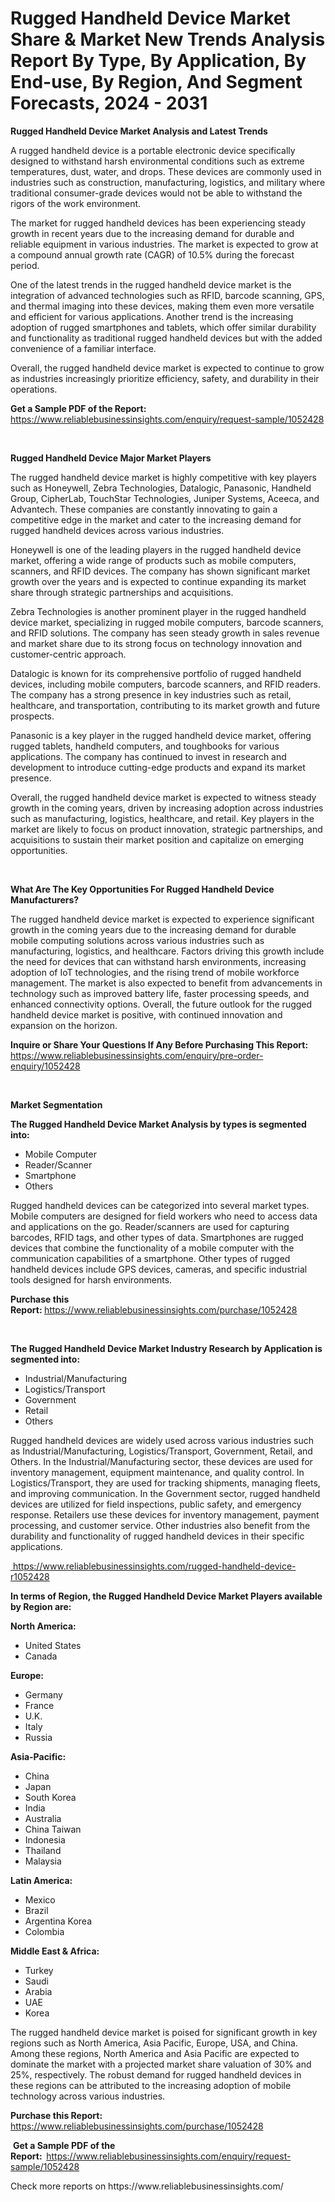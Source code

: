 <p><h1>Rugged Handheld Device Market Share & Market New Trends Analysis Report By Type, By Application, By End-use, By Region, And Segment Forecasts, 2024 - 2031</h1></p><p><strong>Rugged Handheld Device Market Analysis and Latest Trends</strong></p>
<p><p>A rugged handheld device is a portable electronic device specifically designed to withstand harsh environmental conditions such as extreme temperatures, dust, water, and drops. These devices are commonly used in industries such as construction, manufacturing, logistics, and military where traditional consumer-grade devices would not be able to withstand the rigors of the work environment.</p><p>The market for rugged handheld devices has been experiencing steady growth in recent years due to the increasing demand for durable and reliable equipment in various industries. The market is expected to grow at a compound annual growth rate (CAGR) of 10.5% during the forecast period. </p><p>One of the latest trends in the rugged handheld device market is the integration of advanced technologies such as RFID, barcode scanning, GPS, and thermal imaging into these devices, making them even more versatile and efficient for various applications. Another trend is the increasing adoption of rugged smartphones and tablets, which offer similar durability and functionality as traditional rugged handheld devices but with the added convenience of a familiar interface.</p><p>Overall, the rugged handheld device market is expected to continue to grow as industries increasingly prioritize efficiency, safety, and durability in their operations.</p></p>
<p><strong>Get a Sample PDF of the Report:&nbsp;</strong> <a href="https://www.reliablebusinessinsights.com/enquiry/request-sample/1052428">https://www.reliablebusinessinsights.com/enquiry/request-sample/1052428</a></p>
<p>&nbsp;</p>
<p><strong>Rugged Handheld Device Major Market Players</strong></p>
<p><p>The rugged handheld device market is highly competitive with key players such as Honeywell, Zebra Technologies, Datalogic, Panasonic, Handheld Group, CipherLab, TouchStar Technologies, Juniper Systems, Aceeca, and Advantech. These companies are constantly innovating to gain a competitive edge in the market and cater to the increasing demand for rugged handheld devices across various industries.</p><p>Honeywell is one of the leading players in the rugged handheld device market, offering a wide range of products such as mobile computers, scanners, and RFID devices. The company has shown significant market growth over the years and is expected to continue expanding its market share through strategic partnerships and acquisitions.</p><p>Zebra Technologies is another prominent player in the rugged handheld device market, specializing in rugged mobile computers, barcode scanners, and RFID solutions. The company has seen steady growth in sales revenue and market share due to its strong focus on technology innovation and customer-centric approach.</p><p>Datalogic is known for its comprehensive portfolio of rugged handheld devices, including mobile computers, barcode scanners, and RFID readers. The company has a strong presence in key industries such as retail, healthcare, and transportation, contributing to its market growth and future prospects.</p><p>Panasonic is a key player in the rugged handheld device market, offering rugged tablets, handheld computers, and toughbooks for various applications. The company has continued to invest in research and development to introduce cutting-edge products and expand its market presence.</p><p>Overall, the rugged handheld device market is expected to witness steady growth in the coming years, driven by increasing adoption across industries such as manufacturing, logistics, healthcare, and retail. Key players in the market are likely to focus on product innovation, strategic partnerships, and acquisitions to sustain their market position and capitalize on emerging opportunities.</p></p>
<p>&nbsp;</p>
<p><strong>What Are The Key Opportunities For Rugged Handheld Device Manufacturers?</strong></p>
<p><p>The rugged handheld device market is expected to experience significant growth in the coming years due to the increasing demand for durable mobile computing solutions across various industries such as manufacturing, logistics, and healthcare. Factors driving this growth include the need for devices that can withstand harsh environments, increasing adoption of IoT technologies, and the rising trend of mobile workforce management. The market is also expected to benefit from advancements in technology such as improved battery life, faster processing speeds, and enhanced connectivity options. Overall, the future outlook for the rugged handheld device market is positive, with continued innovation and expansion on the horizon.</p></p>
<p><strong>Inquire or Share Your Questions If Any Before Purchasing This Report:</strong> <a href="https://www.reliablebusinessinsights.com/enquiry/pre-order-enquiry/1052428">https://www.reliablebusinessinsights.com/enquiry/pre-order-enquiry/1052428</a></p>
<p>&nbsp;</p>
<p><strong>Market Segmentation</strong></p>
<p><strong>The Rugged Handheld Device Market Analysis by types is segmented into:</strong></p>
<p><ul><li>Mobile Computer</li><li>Reader/Scanner</li><li>Smartphone</li><li>Others</li></ul></p>
<p><p>Rugged handheld devices can be categorized into several market types. Mobile computers are designed for field workers who need to access data and applications on the go. Reader/scanners are used for capturing barcodes, RFID tags, and other types of data. Smartphones are rugged devices that combine the functionality of a mobile computer with the communication capabilities of a smartphone. Other types of rugged handheld devices include GPS devices, cameras, and specific industrial tools designed for harsh environments.</p></p>
<p><strong>Purchase this Report:&nbsp;</strong><a href="https://www.reliablebusinessinsights.com/purchase/1052428">https://www.reliablebusinessinsights.com/purchase/1052428</a></p>
<p>&nbsp;</p>
<p><strong>The Rugged Handheld Device Market Industry Research by Application is segmented into:</strong></p>
<p><ul><li>Industrial/Manufacturing</li><li>Logistics/Transport</li><li>Government</li><li>Retail</li><li>Others</li></ul></p>
<p><p>Rugged handheld devices are widely used across various industries such as Industrial/Manufacturing, Logistics/Transport, Government, Retail, and Others. In the Industrial/Manufacturing sector, these devices are used for inventory management, equipment maintenance, and quality control. In Logistics/Transport, they are used for tracking shipments, managing fleets, and improving communication. In the Government sector, rugged handheld devices are utilized for field inspections, public safety, and emergency response. Retailers use these devices for inventory management, payment processing, and customer service. Other industries also benefit from the durability and functionality of rugged handheld devices in their specific applications.</p></p>
<p><a href="https://www.reliablebusinessinsights.com/rugged-handheld-device-r1052428">&nbsp;https://www.reliablebusinessinsights.com/rugged-handheld-device-r1052428</a></p>
<p><strong>In terms of Region, the Rugged Handheld Device Market Players available by Region are:</strong></p>
<p>
    <p> <strong> North America: </strong>
        <ul>
            <li>United States</li>
            <li>Canada</li>
        </ul>
        </p> 
    <p> <strong> Europe: </strong>
        <ul>
            <li>Germany</li>
            <li>France</li>
            <li>U.K.</li>
            <li>Italy</li>
            <li>Russia</li>
        </ul>
        </p> 
    <p> <strong> Asia-Pacific: </strong>
        <ul>
            <li>China</li>
            <li>Japan</li>
            <li>South Korea</li>
            <li>India</li>
            <li>Australia</li>
            <li>China Taiwan</li>
            <li>Indonesia</li>
            <li>Thailand</li>
            <li>Malaysia</li>
        </ul>
        </p> 
    <p> <strong> Latin America: </strong>
        <ul>
            <li>Mexico</li>
            <li>Brazil</li>
            <li>Argentina Korea</li>
            <li>Colombia</li>
        </ul>
        </p> 
    <p> <strong> Middle East & Africa: </strong>
        <ul>
            <li>Turkey</li>
            <li>Saudi</li>
            <li>Arabia</li>
            <li>UAE</li>
            <li>Korea</li>
        </ul>
    </p>
    </p>
<p><p>The rugged handheld device market is poised for significant growth in key regions such as North America, Asia Pacific, Europe, USA, and China. Among these regions, North America and Asia Pacific are expected to dominate the market with a projected market share valuation of 30% and 25%, respectively. The robust demand for rugged handheld devices in these regions can be attributed to the increasing adoption of mobile technology across various industries.</p></p>
<p><strong>Purchase this Report: </strong><a href="https://www.reliablebusinessinsights.com/purchase/1052428">https://www.reliablebusinessinsights.com/purchase/1052428</a></p>
<p>&nbsp;<strong>Get a Sample PDF of the Report:&nbsp;&nbsp;</strong><a href="https://www.reliablebusinessinsights.com/enquiry/request-sample/1052428">https://www.reliablebusinessinsights.com/enquiry/request-sample/1052428</a></p>
<p><strong></strong></p>
<p>Check more reports on https://www.reliablebusinessinsights.com/</p>